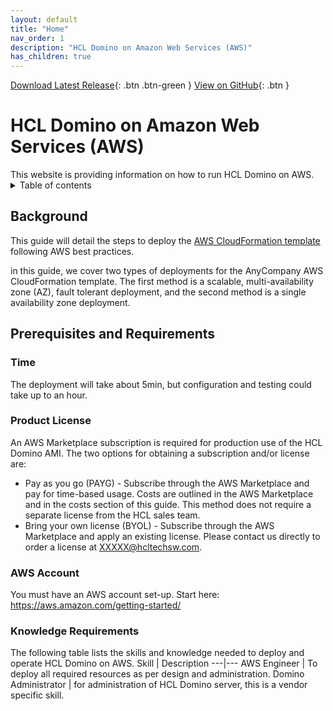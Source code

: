 ```yaml
---
layout: default
title: "Home"
nav_order: 1
description: "HCL Domino on Amazon Web Services (AWS)"
has_children: true
---
```


[Download Latest Release](https://github.com/HCL-TECH-SOFTWARE/domino-license-analysis-utility-DLAU/releases/latest){: .btn .btn-green }
[View on GitHub](https://github.com/HCL-TECH-SOFTWARE/domino-license-analysis-utility-DLAU/){: .btn }

<h1>HCL Domino on Amazon Web Services (AWS)</h1>
This website is providing information on how to run HCL Domino on AWS.

<details close markdown="block">
  <summary>
    Table of contents
  </summary>
  {: .text-delta }
1. TOC
{:toc}
</details>

## Background
This guide will detail the steps to deploy the [AWS CloudFormation template](https://aws.amazon.com/cloudformation/) following AWS best practices.

in this guide, we cover two types of deployments for the AnyCompany AWS CloudFormation template. The first method is a scalable, multi-availability zone (AZ), fault tolerant deployment, and the second method is a single availability zone deployment.

## Prerequisites and Requirements


### Time

The deployment will take about 5min, but configuration
and testing could take up to an hour.

### Product License

An AWS Marketplace subscription is required for production use of the HCL Domino AMI. The two options for obtaining a subscription and/or license are:
* Pay as you go (PAYG) - Subscribe through the AWS Marketplace and pay for time-based usage. Costs are outlined in the AWS Marketplace and in the costs section of this guide. This method does not require a separate license from the HCL sales team.
* Bring your own license (BYOL) - Subscribe through the AWS Marketplace and apply an existing license. Please contact us directly to order a license at XXXXX@hcltechsw.com.


### AWS Account

You must have an AWS account set-up. 
Start here: https://aws.amazon.com/getting-started/

### Knowledge Requirements

The following table lists the skills and knowledge needed to deploy and operate HCL Domino on AWS.
Skill |	Description
---|---
AWS Engineer | To deploy all required resources as per design and administration.
Domino Administrator | for administration of HCL Domino server, this is a vendor specific skill.

